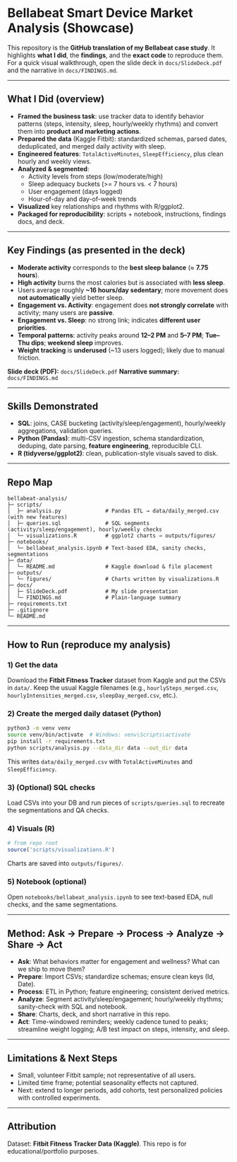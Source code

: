 # Bellabeat Smart Device Market Analysis (Showcase)

This repository is the **GitHub translation of my Bellabeat case study**. It highlights **what I did**, the **findings**, and the **exact code** to reproduce them. For a quick visual walkthrough, open the slide deck in `docs/SlideDeck.pdf` and the narrative in `docs/FINDINGS.md`.

---

## What I Did (overview)
- **Framed the business task**: use tracker data to identify behavior patterns (steps, intensity, sleep, hourly/weekly rhythms) and convert them into **product and marketing actions**.
- **Prepared the data** (Kaggle Fitbit): standardized schemas, parsed dates, deduplicated, and merged daily activity with sleep.
- **Engineered features**: `TotalActiveMinutes`, `SleepEfficiency`, plus clean hourly and weekly views.
- **Analyzed & segmented**:
  - Activity levels from steps (low/moderate/high)
  - Sleep adequacy buckets (>= 7 hours vs. < 7 hours)
  - User engagement (days logged)
  - Hour-of-day and day-of-week trends
- **Visualized** key relationships and rhythms with R/ggplot2.
- **Packaged for reproducibility**: scripts + notebook, instructions, findings docs, and deck.

---

## Key Findings (as presented in the deck)
- **Moderate activity** corresponds to the **best sleep balance** (≈ **7.75 hours**).
- **High activity** burns the most calories but is associated with **less sleep**.
- Users average roughly **~16 hours/day sedentary**; more movement does **not automatically** yield better sleep.
- **Engagement vs. Activity**: engagement does **not strongly correlate** with activity; many users are **passive**.
- **Engagement vs. Sleep**: no strong link; indicates **different user priorities**.
- **Temporal patterns**: activity peaks around **12–2 PM** and **5–7 PM**; **Tue–Thu dips**; **weekend sleep** improves.
- **Weight tracking** is **underused** (~13 users logged); likely due to manual friction.

**Slide deck (PDF):** `docs/SlideDeck.pdf`
**Narrative summary:** `docs/FINDINGS.md`

---

## Skills Demonstrated
- **SQL**: joins, CASE bucketing (activity/sleep/engagement), hourly/weekly aggregations, validation queries.
- **Python (Pandas)**: multi-CSV ingestion, schema standardization, deduping, date parsing, **feature engineering**, reproducible CLI.
- **R (tidyverse/ggplot2)**: clean, publication-style visuals saved to disk.

---

## Repo Map
```
bellabeat-analysis/
├─ scripts/
│  ├─ analysis.py              # Pandas ETL → data/daily_merged.csv (with new features)
│  ├─ queries.sql              # SQL segments (activity/sleep/engagement), hourly/weekly checks
│  └─ visualizations.R         # ggplot2 charts → outputs/figures/
├─ notebooks/
│  └─ bellabeat_analysis.ipynb # Text-based EDA, sanity checks, segmentations
├─ data/
│  └─ README.md                # Kaggle download & file placement
├─ outputs/
│  └─ figures/                 # Charts written by visualizations.R
├─ docs/
│  ├─ SlideDeck.pdf            # My slide presentation
│  └─ FINDINGS.md              # Plain-language summary
├─ requirements.txt
├─ .gitignore
└─ README.md
```

---

## How to Run (reproduce my analysis)

### 1) Get the data
Download the **Fitbit Fitness Tracker** dataset from Kaggle and put the CSVs in `data/`. Keep the usual Kaggle filenames (e.g., `hourlySteps_merged.csv`, `hourlyIntensities_merged.csv`, `sleepDay_merged.csv`, etc.).

### 2) Create the merged daily dataset (Python)
```bash
python3 -m venv venv
source venv/bin/activate  # Windows: venv\Scripts\activate
pip install -r requirements.txt
python scripts/analysis.py --data_dir data --out_dir data
```
This writes `data/daily_merged.csv` with `TotalActiveMinutes` and `SleepEfficiency`.

### 3) (Optional) SQL checks
Load CSVs into your DB and run pieces of `scripts/queries.sql` to recreate the segmentations and QA checks.

### 4) Visuals (R)
```r
# from repo root
source('scripts/visualizations.R')
```
Charts are saved into `outputs/figures/`.

### 5) Notebook (optional)
Open `notebooks/bellabeat_analysis.ipynb` to see text-based EDA, null checks, and the same segmentations.

---

## Method: Ask → Prepare → Process → Analyze → Share → Act
- **Ask**: What behaviors matter for engagement and wellness? What can we ship to move them?
- **Prepare**: Import CSVs; standardize schemas; ensure clean keys (Id, Date).
- **Process**: ETL in Python; feature engineering; consistent derived metrics.
- **Analyze**: Segment activity/sleep/engagement; hourly/weekly rhythms; sanity-check with SQL and notebook.
- **Share**: Charts, deck, and short narrative in this repo.
- **Act**: Time-windowed reminders; weekly cadence tuned to peaks; streamline weight logging; A/B test impact on steps, intensity, and sleep.

---

## Limitations & Next Steps
- Small, volunteer Fitbit sample; not representative of all users.
- Limited time frame; potential seasonality effects not captured.
- Next: extend to longer periods, add cohorts, test personalized policies with controlled experiments.

---

## Attribution
Dataset: **Fitbit Fitness Tracker Data (Kaggle)**. This repo is for educational/portfolio purposes.